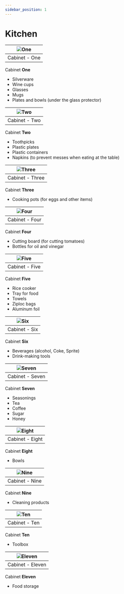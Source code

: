 ```yaml
---
sidebar_position: 1
---
```


# Kitchen

| ![One](https://i.ibb.co/LRL6twn/1.png) | 
|:------------------------------:|
| Cabinet - One | 

Cabinet **One** 

- Silverware
- Wine cups
- Glasses
- Mugs
- Plates and bowls (under the glass protector)

| ![Two](https://i.ibb.co/qMCySBt/2.png) | 
|:------------------------------:|
| Cabinet - Two | 

Cabinet **Two** 

- Toothpicks
- Plastic plates
- Plastic containers
- Napkins (to prevent messes when eating at the table)

| ![Three](https://i.ibb.co/4g0jM7g/3.png) | 
|:------------------------------:|
| Cabinet - Three | 

Cabinet **Three** 

- Cooking pots (for eggs and other items)


| ![Four](https://i.ibb.co/qmdtqGS/4.png) | 
|:------------------------------:|
| Cabinet - Four | 

Cabinet **Four** 

- Cutting board (for cutting tomatoes)
- Bottles for oil and vinegar

| ![Five](https://i.ibb.co/n62yRfC/5.png) | 
|:------------------------------:|
| Cabinet - Five | 

Cabinet **Five** 

- Rice cooker
- Tray for food
- Towels
- Ziploc bags
- Aluminum foil

| ![Six](https://i.ibb.co/ZThXRyj/6.png) | 
|:------------------------------:|
| Cabinet - Six | 

Cabinet **Six** 

- Beverages (alcohol, Coke, Sprite)
- Drink-making tools

| ![Seven](https://i.ibb.co/xqK36gs/7.png) | 
|:------------------------------:|
| Cabinet - Seven | 

Cabinet **Seven** 

- Seasonings
- Tea
- Coffee
- Sugar
- Honey

| ![Eight](https://i.ibb.co/X31c6yL/8.png) | 
|:------------------------------:|
| Cabinet - Eight | 

Cabinet **Eight** 

- Bowls

| ![Nine](https://i.ibb.co/47MgWcF/9.png) | 
|:------------------------------:|
| Cabinet - Nine | 

Cabinet **Nine** 

- Cleaning products

| ![Ten](https://i.ibb.co/T2LfMjJ/10.png) | 
|:------------------------------:|
| Cabinet - Ten | 

Cabinet **Ten** 

-  Toolbox

| ![Eleven](https://i.ibb.co/CJK8Ywm/11.png) | 
|:------------------------------:|
| Cabinet - Eleven | 

Cabinet **Eleven** 

- Food storage
